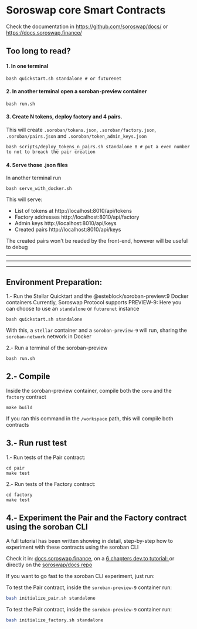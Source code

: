# Soroswap core Smart Contracts

Check the documentation in https://github.com/soroswap/docs/ or https://docs.soroswap.finance/

## Too long to read?
#### 1. In one terminal
```
bash quickstart.sh standalone # or futurenet
```
#### 2. In another terminal open a soroban-preview container
```
bash run.sh
```

#### 3. Create N tokens, deploy factory and 4 pairs.

This will create `.soroban/tokens.json`, `.soroban/factory.json`, `.soroban/pairs.json` and `.soroban/token_admin_keys.json`
```
bash scripts/deploy_tokens_n_pairs.sh standalone 8 # put a even number to not to breack the pair creation
```

#### 4. Serve those .json files 

In another terminal run

```
bash serve_with_docker.sh
```
This will serve:
- List of tokens at http://localhost:8010/api/tokens
- Factory addresses http://localhost:8010/api/factory
- Admin keys http://localhost:8010/api/keys
- Created pairs http://localhost:8010/api/keys

The created pairs won't be readed by the front-end, however will be useful to debug
____
____
____


## Environment Preparation:
 
1.- Run the Stellar Quicktart and the @esteblock/soroban-preview:9 Docker containers
Currently, Soroswap Protocol supports PREVIEW-9:
Here you can choose to use an `standalone` or `futurenet` instance 
```
bash quickstart.sh standalone
```
With this, a `stellar` container and a `soroban-preview-9` will run, sharing the `soroban-network` network in Docker

2.- Run a terminal of the soroban-preview
```
bash run.sh
```

## 2.- Compile
Inside the soroban-preview container, compile both the `core` and the `factory` contract
```
make build
```
If you ran this command in the `/workspace` path, this will compile both contracts

## 3.- Run rust test
1.- Run tests of the Pair contract:
```
cd pair
make test
```
2.- Run tests of the Factory contract:
```
cd factory
make test
```

## 4.- Experiment the Pair and the Factory contract using the soroban CLI

A full tutorial has been written showing in detail, step-by-step how to experiment with these contracts using the soroban CLI

Check it in: [docs.soroswap.finance](https://docs.soroswap.finance/), on a [6 chapters dev.to tutorial: ](https://dev.to/esteblock/series/22986) or directly on the [soroswap/docs repo](https://github.com/soroswap/docs)

If you want to go fast to the soroban CLI experiment, just run:

To test the Pair contract, inside the `soroban-preview-9` container run:
```bash
bash initialize_pair.sh standalone
```

To test the Pair contract, inside the `soroban-preview-9` container run:
```bash
bash initialize_factory.sh standalone
```
